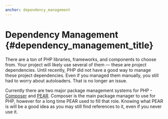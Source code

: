 ```yaml
---
anchor: dependency_management
---
```


# Dependency Management {#dependency_management_title}

There are a ton of PHP libraries, frameworks, and components to choose from. Your project will likely use 
several of them &mdash; these are project dependencies. Until recently, PHP did not have a good way to manage
these project dependencies. Even if you managed them manually, you still had to worry about autoloaders.
That is no longer an issue.

Currently there are two major package management systems for PHP - [Composer] and [PEAR]. Composer is
the main package manager to use for PHP, however for a long time PEAR used to fill that role. Knowing what
PEAR is will be a good idea as you may still find references to it, even if you never use it.

[Composer]: /#composer_and_packagist
[PEAR]: /#pear
